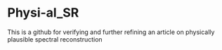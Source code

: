 # Physi-al_SR
This is a github for verifying and further refining an article on physically plausible spectral reconstruction
